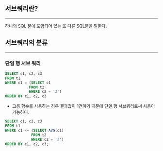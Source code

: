 ## 서브쿼리란?

---

하나의 SQL 문에 포함되어 있는 또 다른 SQL문을 말한다.



## 서브쿼리의 분류

---

### 단일 행 서브 쿼리

```sql
SELECT c1, c2, c3
FROM t1
WHERE c1 = (SELECT c1
           FROM t2
           WHERE c2 = '3')
ORDER BY c1, c2, c3
```



-   그룹 함수를 사용하는 경우 결과값이 1건이기 때문에 단일 행 서브쿼리로써 사용이 가능하다.

```sql
SELECT c1, c2, c3
FROM t1
WHERE c1 <= (SELECT AVG(c1)
            FROM t2
            WHERE c2 = '3')
ORDER BY c1, c2, c3;
```

